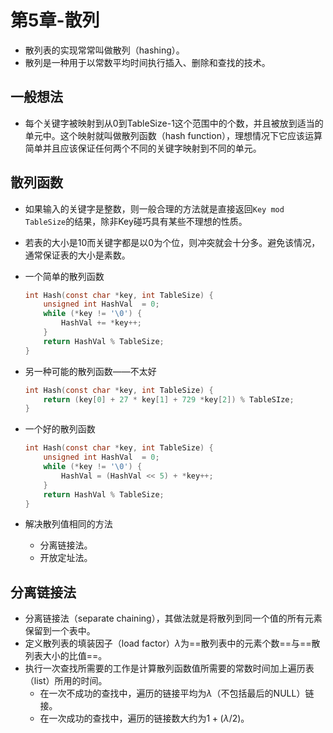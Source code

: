 # 第5章-散列

- 散列表的实现常常叫做散列（hashing）。
- 散列是一种用于以常数平均时间执行插入、删除和查找的技术。

## 一般想法

- 每个关键字被映射到从0到TableSize-1这个范围中的个数，并且被放到适当的单元中。这个映射就叫做散列函数（hash function），理想情况下它应该运算简单并且应该保证任何两个不同的关键字映射到不同的单元。

## 散列函数

- 如果输入的关键字是整数，则一般合理的方法就是直接返回`Key mod TableSize`的结果，除非Key碰巧具有某些不理想的性质。

- 若表的大小是10而关键字都是以0为个位，则冲突就会十分多。避免该情况，通常保证表的大小是素数。

- 一个简单的散列函数

  ```c
  int Hash(const char *key, int TableSize) {
      unsigned int HashVal  = 0;
      while (*key != '\0') {
          HashVal += *key++;
      }
      return HashVal % TableSize;
  }
  ```

- 另一种可能的散列函数——不太好

  ```c
  int Hash(const char *key, int TableSize) {
      return (key[0] + 27 * key[1] + 729 *key[2]) % TableSIze;
  }
  ```

- 一个好的散列函数

  ```c
  int Hash(const char *key, int TableSize) {
      unsigned int HashVal  = 0;
      while (*key != '\0') {
          HashVal = (HashVal << 5) + *key++;
      }
      return HashVal % TableSize;
  }
  ```

- 解决散列值相同的方法

  - 分离链接法。
  - 开放定址法。

## 分离链接法

- 分离链接法（separate chaining），其做法就是将散列到同一个值的所有元素保留到一个表中。
- 定义散列表的填装因子（load factor）$\lambda$为==散列表中的元素个数==与==散列表大小的比值==。
- 执行一次查找所需要的工作是计算散列函数值所需要的常数时间加上遍历表（list）所用的时间。
  - 在一次不成功的查找中，遍历的链接平均为$\lambda$（不包括最后的NULL）链接。
  - 在一次成功的查找中，遍历的链接数大约为$1 + (\lambda/2)$。

